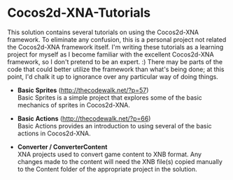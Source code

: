 Cocos2d-XNA-Tutorials
=====================

This solution contains several tutorials on using the Cocos2d-XNA framework.  To eliminate any confusion, this is a personal project not related the Cocos2d-XNA framework itself.  I'm writing these tutorials as a learning project for myself as I become familiar with the excellent Cocos2d-XNA framework, so I don't pretend to be an expert. :)  There may be parts of the code that could better utilize the framework than what's being done; at this point, I'd chalk it up to ignorance over any particular way of doing things.

* <b>Basic Sprites</b> (http://thecodewalk.net/?p=57)<br>
  Basic Sprites is a simple project that explores some of the basic mechanics of sprites in Cocos2d-XNA.

* <b>Basic Actions</b> (http://thecodewalk.net/?p=66)<br>
Basic Actions provides an introduction to using several of the basic actions in Cocos2d-XNA.

* <b>Converter / ConverterContent</b><br>
XNA projects used to convert game content to XNB format.  Any changes made to the content will need the XNB file(s) copied manually to the Content folder of the appropriate project in the solution.
